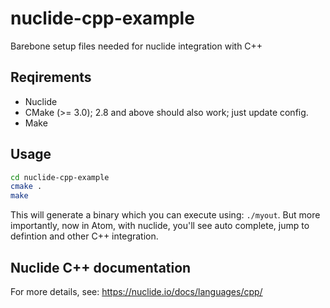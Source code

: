 # nuclide-cpp-example
Barebone setup files needed for nuclide integration with C++

## Reqirements
* Nuclide
* CMake (>= 3.0); 2.8 and above should also work; just update config.
* Make

## Usage
```sh
cd nuclide-cpp-example
cmake .
make
```

This will generate a binary which you can execute using: `./myout`. But more importantly, now in Atom, with nuclide,
you'll see auto complete, jump to defintion and other C++ integration. 

## Nuclide C++ documentation
For more details, see: https://nuclide.io/docs/languages/cpp/
